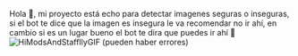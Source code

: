 Hola 👋, mi proyecto está echo para detectar imagenes seguras o inseguras, si el bot te dice que la imagen es insegura le va recomendar no ir ahí, en cambio si es un lugar bueno el bot te dira que puedes ir ahí 🚀![HiModsAndStaffIlyGIF](https://github.com/user-attachments/assets/6375fef3-a1ab-49b8-bf3f-90d55b9a4a2b)
 (pueden haber errores)
